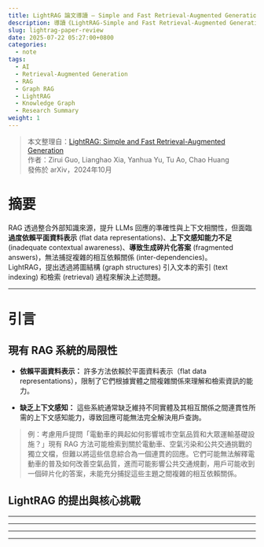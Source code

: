 ```yaml
---
title: LightRAG 論文導讀 — Simple and Fast Retrieval-Augmented Generation 筆記
description: 導讀《LightRAG-Simple and Fast Retrieval-Augmented Generation》論文，解析其結合知識圖譜與雙層檢索策略的高效 RAG 架構設計與應用。
slug: lightrag-paper-review
date: 2025-07-22 05:27:00+0800
categories:
  - note
tags:
  - AI
  - Retrieval-Augmented Generation
  - RAG
  - Graph RAG
  - LightRAG
  - Knowledge Graph
  - Research Summary
weight: 1
---
```


> 本文整理自：[LightRAG: Simple and Fast Retrieval-Augmented Generation](https://arxiv.org/abs/2410.05779)  
> 作者：Zirui Guo, Lianghao Xia, Yanhua Yu, Tu Ao, Chao Huang  
> 發佈於 arXiv，2024年10月


# 摘要
RAG 透過整合外部知識來源，提升 LLMs 回應的準確性與上下文相關性，但面臨**過度依賴平面資料表示** (flat data representations)、**上下文感知能力不足** (inadequate contextual awareness)、**導致生成碎片化答案** (fragmented answers)，無法捕捉複雜的相互依賴關係 (inter-dependencies)。  
LightRAG，提出透過將圖結構 (graph structures) 引入文本的索引 (text indexing) 和檢索 (retrieval) 過程來解決上述問題。

---

# 引言

## 現有 RAG 系統的局限性
* **依賴平面資料表示：** 許多方法依賴於平面資料表示（flat data representations），限制了它們根據實體之間複雜關係來理解和檢索資訊的能力。  

* **缺乏上下文感知：** 這些系統通常缺乏維持不同實體及其相互關係之間連貫性所需的上下文感知能力，導致回應可能無法完全解決用戶查詢。

> 例：考慮用戶提問「電動車的興起如何影響城市空氣品質和大眾運輸基礎設施？」現有 RAG 方法可能檢索到關於電動車、空氣污染和公共交通挑戰的獨立文檔，但難以將這些信息綜合為一個連貫的回應。它們可能無法解釋電動車的普及如何改善空氣品質，進而可能影響公共交通規劃，用戶可能收到一個碎片化的答案，未能充分捕捉這些主題之間複雜的相互依賴關係。

## LightRAG 的提出與核心挑戰




---




---




---



---
